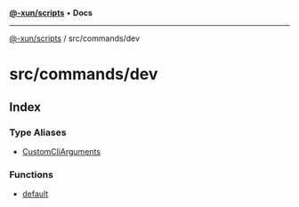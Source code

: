 [**@-xun/scripts**](../../../README.md) • **Docs**

***

[@-xun/scripts](../../../README.md) / src/commands/dev

# src/commands/dev

## Index

### Type Aliases

- [CustomCliArguments](type-aliases/CustomCliArguments.md)

### Functions

- [default](functions/default.md)
